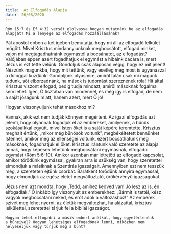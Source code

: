 ```yaml
---
title:  Az Elfogadás Alapja
date:  26/08/2020
---
```


`Róm 15:7 és Ef 4:32 versét elolvasva hogyan mutatnánk be az elfogadás alapját? Mi a lényege az elfogadás hozzáállásának?`

Pál apostol ebben a két igében bemutatja, hogy mi áll az elfogadó lelkület mögött. Mivel Krisztus mindannyiunknak megbocsátott, elfogad minket, vajon mi megtagadhatnánk egymástól a bocsánatot, az elfogadást? Valójában éppen azért fogadhatjuk el egymást a hibáink dacára is, mert Jézus is ezt tette velünk. Gondoljuk csak alaposan végig, hogy ez mit jelent! Nézzünk magunkba, hogy mit tettünk, vagy esetleg még most is ugyanazzal a dologgal küzdünk! Gondoljunk olyasmire, amiről talán csak mi magunk tudunk, sőt elborzadnánk, ha mások is tudomást szereznének róla! Hit által Krisztus viszont elfogad, pedig tudja mindazt, amiről másoknak fogalma sem lehet. Igen, Ő tisztában van mindennel, és még így is elfogad, de nem a saját jóságunk miatt, hanem azért, mert Ő jó!

Hogyan viszonyuljunk tehát másokhoz mi?

Vannak, akik ezt nem tudják könnyen megérteni. Az igazi elfogadás azt jelenti, hogy olyannak fogadjuk el az embereket, amilyenek, a bűnös szokásaikkal együtt, mivel Isten őket is a saját képére teremtette. Krisztus meghalt értünk, „mikor még bűnösök voltunk”, megbékéltetett bennünket Istennel, amikor még az ellenségei voltunk, ezért bocsáthatunk meg másoknak, fogadhatjuk el őket. Krisztus irántunk való szeretete az alapja annak, hogy képesek lehetünk megbocsátani egymásnak, elfogadni egymást (Róm 5:6-10). Amikor azonban már létrejött az elfogadó kapcsolat, amikor törődünk egymással, gyakran arra is szükség van, hogy szeretettel elmondjuk a másiknak a Szentírás igazságait. Amennyiben ezt nem tesszük meg, a szereteten ejtünk csorbát. Barátként törődünk annyira egymással, hogy elmondjuk az egész életet megváltoztató, örökérvényű igazságokat.

Jézus nem azt mondta, hogy „Tedd, amihez kedved van! Jó lesz az is, én elfogadlak.” Ő inkább így viszonyult az emberekhez: „Bármit is tettél, kész vagyok megbocsátani neked, és erőt adok a változáshoz!” Az emberek szívét meg lehet nyerni, az életük megváltozhat, ha alázattal, krisztusi lelkülettel, szeretettel tárjuk fel a bibliai igazságot.

`Hogyan lehet elfogadni a másik embert anélkül, hogy egyetértenénk a bűneivel? Hogyan lehetséges elfogadónak lenni, miközben nem helyeseljük vagy tűrjük meg a bűnt?`